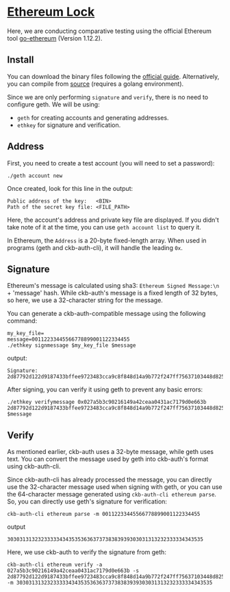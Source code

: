 # [Ethereum Lock](../README.md)

Here, we are conducting comparative testing using the official Ethereum tool [go-ethereum](https://geth.ethereum.org/) (Version 1.12.2).

## Install
You can download the binary files following the [official guide](https://geth.ethereum.org/docs/getting-started/installing-geth). Alternatively, you can compile from [source](https://github.com/ethereum/go-ethereum) (requires a golang environment).

Since we are only performing `signature` and `verify`, there is no need to configure geth.
We will be using:
* `geth` for creating accounts and generating addresses.
* `ethkey` for signature and verification.

## Address
First, you need to create a test account (you will need to set a password):
```shell
./geth account new
```

Once created, look for this line in the output:
```
Public address of the key:   <BIN>
Path of the secret key file: <FILE_PATH>
```

Here, the account's address and private key file are displayed. If you didn't take note of it at the time, you can use `geth account list` to query it.

In Ethereum, the `Address` is a 20-byte fixed-length array. When used in programs (geth and ckb-auth-cli), it will handle the leading `0x`.

## Signature

Ethereum's message is calculated using sha3: `Ethereum Signed Message:\n` + 'message' hash. While ckb-auth's message is a fixed length of 32 bytes, so here, we use a 32-character string for the message.

You can generate a ckb-auth-compatible message using the following command:
```shell
my_key_file=
message=00112233445566778899001122334455
./ethkey signmessage $my_key_file $message
```
output:
```
Signature: 2d87792d122d9187433bffee9723483cca9c8f848d14a9b772f247ff75637103448d825ff0366a1b6572f48b03ef28705feedeb009e9d95c190922435ae271f401
```

After signing, you can verify it using geth to prevent any basic errors:
```shell
./ethkey verifymessage 0x027a5b3c90216149a42ceaa0431ac7179d0e663b 2d87792d122d9187433bffee9723483cca9c8f848d14a9b772f247ff75637103448d825ff0366a1b6572f48b03ef28705feedeb009e9d95c190922435ae271f401 $message
```

## Verify

As mentioned earlier, ckb-auth uses a 32-byte message, while geth uses text. You can convert the message used by geth into ckb-auth's format using ckb-auth-cli.

Since ckb-auth-cli has already processed the message, you can directly use the 32-character message used when signing with geth, or you can use the 64-character message generated using `ckb-auth-cli ethereum parse`. So, you can directly use geth's signature for verification:

```shell
ckb-auth-cli ethereum parse -m 00112233445566778899001122334455
```

output
```
3030313132323333343435353636373738383939303031313232333334343535
```

Here, we use ckb-auth to verify the signature from geth:
```shell
ckb-auth-cli ethereum verify -a 027a5b3c90216149a42ceaa0431ac7179d0e663b -s 2d87792d122d9187433bffee9723483cca9c8f848d14a9b772f247ff75637103448d825ff0366a1b6572f48b03ef28705feedeb009e9d95c190922435ae271f401 -m 3030313132323333343435353636373738383939303031313232333334343535
```
